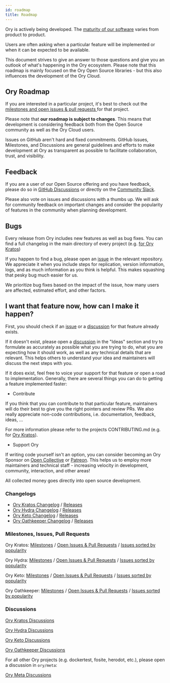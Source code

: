 ```yaml
---
id: roadmap
title: Roadmap
---
```


Ory is actively being developed. The [maturity of our software](versioning.md)
varies from product to product.

Users are often asking when a particular feature will be implemented or when it
can be expected to be available.

This document strives to give an answer to those questions and give you an
outlook of what's happening in the Ory ecosystem. Please note that this roadmap
is mainly focused on the Ory Open Source libraries - but this also influences
the development of the Ory Cloud.

## Ory Roadmap

If you are interested in a particular project, it's best to check out the
[milestones and open issues & pull requests ](#milestones-issues-pull-requests)
for that project.

Please note that **our roadmap is subject to changes**. This means that
development is considering feedback both from the Open Source community as well
as the Ory Cloud users.

Issues on GitHub aren't hard and fixed commitments. GitHub Issues, Milestones,
and Discussions are general guidelines and efforts to make development at Ory as
transparent as possible to facilitate collaboration, trust, and visibility.

## Feedback

If you are a user of our Open Source offering and you have feedback, please do
so in [GitHub Discussions](#discussions) or directly on the
[Community Slack](https://slack.ory.sh/).

Please also vote on issues and discussions with a thumbs up. We will ask for
community feedback on important changes and consider the popularity of features
in the community when planning development.

## Bugs

Every release from Ory includes new features as well as bug fixes. You can find
a full changelog in the main directory of every project (e.g.
[ for Ory Kratos](https://github.com/ory/kratos/blob/master/CHANGELOG.md))

If you happen to find a bug, please open an
[issue](#milestones-issues-pull-requests) in the relevant repository. We
appreciate it when you include steps for replication, version information, logs,
and as much information as you think is helpful. This makes squashing that pesky
bug much easier for us.

We prioritize bug fixes based on the impact of the issue, how many users are
affected, estimated effort, and other factors.

## I want that feature now, how can I make it happen?

First, you should check if an [issue](#milestones-issues-pull-requests) or a
[discussion](#discussions) for that feature already exists.

If it doesn't exist, please open a [discussion](#discussions) in the "Ideas"
section and try to formulate as accurately as possible what you are trying to
do, what you are expecting how it should work, as well as any technical details
that are relevant. This helps others to understand your idea and maintainers
will discuss the next steps with you.

If it does exist, feel free to voice your support for that feature or open a
road to implementation. Generally, there are several things you can do to
getting a feature implemented faster:

- Contribute

If you think that you can contribute to that particular feature, maintainers
will do their best to give you the right pointers and review PRs. We also really
appreciate non-code contributions, i.e. documentation, feedback, ideas, ...

For more information please refer to the projects CONTRIBUTING.md (e.g. for
[Ory Kratos](https://github.com/ory/kratos/blob/master/CONTRIBUTING.md)).

- Support Ory

If writing code yourself isn't an option, you can consider becoming an Ory
Sponsor on [Open Collective](https://opencollective.com/ory) or
[Patreon](https://www.patreon.com/_ory). This helps us to employ more
maintainers and technical staff - increasing velocity in development, community,
interaction, and other areas!

All collected money goes directly into open source development.

### Changelogs

- [Ory Kratos Changelog](https://github.com/ory/kratos/blob/master/CHANGELOG.md)
  / [Releases](https://github.com/ory/kratos/releases)
- [Ory Hydra Changelog](https://github.com/ory/hydra/blob/master/CHANGELOG.md) /
  [Releases](https://github.com/ory/hydra/releases)
- [Ory Keto Changelog](https://github.com/ory/keto/blob/master/CHANGELOG.md) /
  [Releases](https://github.com/ory/keto/releases)
- [Ory Oathkeeper Changelog](https://github.com/ory/oathkeeper/blob/master/CHANGELOG.md)
  / [Releases](https://github.com/ory/oathkeeper/releases)

### Milestones, Issues, Pull Requests

Ory Kratos: [Milestones](https://github.com/Ory/kratos/milestones) /
[Open Issues & Pull Requests](https://github.com/ory/kratos/issues?q=is%3Aopen+sort%3Aupdated-desc+sort%3Areactions-%2B1-desc)
/
[Issues sorted by popularity](https://github.com/ory/kratos/issues?q=is%3Aissue+is%3Aopen+sort%3Areactions-%2B1-desc)

Ory Hydra: [Milestones](https://github.com/Ory/hydra/milestones) /
[Open Issues & Pull Requests](https://github.com/ory/hydra/issues?q=is%3Aopen+sort%3Aupdated-desc+sort%3Areactions-%2B1-desc)
/
[Issues sorted by popularity](https://github.com/ory/hydra/issues?q=is%3Aissue+is%3Aopen+sort%3Areactions-%2B1-desc)

Ory Keto: [Milestones](https://github.com/ory/keto/milestones) /
[Open Issues & Pull Requests](https://github.com/ory/keto/issues?q=is%3Aopen+sort%3Aupdated-desc+sort%3Areactions-%2B1-desc)
/
[Issues sorted by popularity](https://github.com/ory/keto/issues?q=is%3Aissue+is%3Aopen+sort%3Areactions-%2B1-desc)

Ory Oathkeeper: [Milestones](https://github.com/ory/oathkeeper/milestones) /
[Open Issues & Pull Requests](https://github.com/ory/oathkeeper/issues?q=is%3Aopen+sort%3Aupdated-desc+sort%3Areactions-%2B1-desc)
/
[Issues sorted by popularity](https://github.com/ory/oathkeeper/issues?q=is%3Aissue+is%3Aopen+sort%3Areactions-%2B1-desc)

### Discussions

[Ory Kratos Discussions](https://github.com/ory/kratos/discussions)

[Ory Hydra Discussions](https://github.com/ory/hydra/discussions)

[Ory Keto Discussions](https://github.com/ory/keto/discussions)

[Ory Oathkeeper Discussions](https://github.com/ory/oathkeeper/discussions)

For all other Ory projects (e.g. dockertest, fosite, herodot, etc.), please open
a discussion in `ory/meta`:

[Ory Meta Discussions](https://github.com/ory/meta/discussions)
